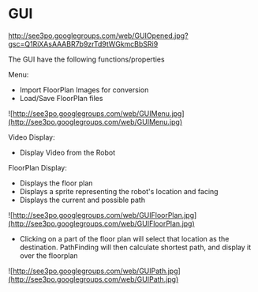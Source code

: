 # GUI #

http://see3po.googlegroups.com/web/GUIOpened.jpg?gsc=Q1RiXAsAAABR7b9zrTd9tWGkmcBbSRi9

The GUI have the following functions/properties

Menu:
  * Import FloorPlan Images for conversion
  * Load/Save FloorPlan files

![http://see3po.googlegroups.com/web/GUIMenu.jpg](http://see3po.googlegroups.com/web/GUIMenu.jpg)


Video Display:
  * Display Video from the Robot

FloorPlan Display:
  * Displays the floor plan
  * Displays a sprite representing the robot's location and facing
  * Displays the current and possible path

![http://see3po.googlegroups.com/web/GUIFloorPlan.jpg](http://see3po.googlegroups.com/web/GUIFloorPlan.jpg)

  * Clicking on a part of the floor plan will select that location as the destination. PathFinding will then calculate shortest path, and display it over the floorplan

![http://see3po.googlegroups.com/web/GUIPath.jpg](http://see3po.googlegroups.com/web/GUIPath.jpg)